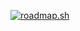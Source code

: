 <a href="https://roadmap.sh"><img src="https://roadmap.sh/card/tall/67314e0e31d65c235ddbd8ef?variant=dark&roadmaps=full-stack" alt="roadmap.sh"/></a>
<!--
**SeanSean-007/SeanSean-007** is a ✨ _special_ ✨ repository because its `README.md` (this file) appears on your GitHub profile.
-->

